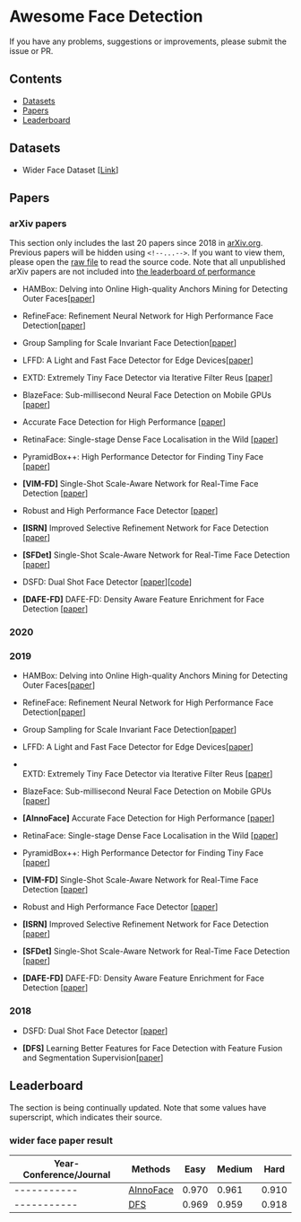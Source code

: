 # Awesome Face Detection

If you have any problems, suggestions or improvements, please submit the issue or PR.

## Contents
* [Datasets](#datasets)
* [Papers](#papers)
* [Leaderboard](#leaderboard)

## Datasets
- Wider Face Dataset [[Link](http://mmlab.ie.cuhk.edu.hk/projects/WIDERFace/)]

## Papers

### arXiv papers
This section only includes the last 20 papers since 2018 in [arXiv.org](arXiv.org). Previous papers will be hidden using  ```<!--...-->```. If you want to view them, please open the [raw file](https://raw.githubusercontent.com/StarStyleSky/awesome-face-detection/edit/master/README.md) to read the source code. Note that all unpublished arXiv papers are not included into [the leaderboard of performance](#performance)

- <a name=""></a>HAMBox: Delving into Online High-quality Anchors Mining
for Detecting Outer Faces[[paper](https://arxiv.org/pdf/1912.09231v1.pdf)]
- <a name=""></a>
RefineFace: Refinement Neural Network for High Performance Face Detection[[paper](https://arxiv.org/pdf/1909.04376.pdf)]
- <a name=""></a>
Group Sampling for Scale Invariant Face Detection[[paper](http://openaccess.thecvf.com/content_CVPR_2019/papers/Ming_Group_Sampling_for_Scale_Invariant_Face_Detection_CVPR_2019_paper.pdf)]
- <a name=""></a>
LFFD: A Light and Fast Face Detector for Edge Devices[[paper](https://arxiv.org/pdf/1904.10633.pdf)]
- <a name=""></a>
EXTD: Extremely Tiny Face Detector via Iterative Filter Reus [[paper](https://arxiv.org/pdf/1906.06579.pdf)]
- <a name=""></a>BlazeFace: Sub-millisecond Neural Face Detection on Mobile GPUs [[paper](https://arxiv.org/abs/1907.05047v1.pdf)]
- <a name=""></a>Accurate Face Detection for High Performance [[paper](https://arxiv.org/pdf/1905.01585v3.pdf)]
- <a name=""></a>RetinaFace: Single-stage Dense Face Localisation in the Wild [[paper](https://arxiv.org/pdf/1905.00641.pdf)]
- <a name=""></a>PyramidBox++: High Performance Detector for Finding Tiny Face [[paper](https://arxiv.org/pdf/1904.00386.pdf)]

- <a name=""></a>**[VIM-FD]** Single-Shot Scale-Aware Network for Real-Time Face Detection [[paper](https://link.springer.com/epdf/10.1007/s11263-019-01159-3?author_access_token=Jjgl-u1CAXPmSKWDljfSBfe4RwlQNchNByi7wbcMAY7Vwo_nrkuFMElF6YSQ0We34tUs42D0dyurcBAD0sJP66n6GBanVgA9qsuvh4Y_Bjf3E_n9_croQ4esS882srfHyUz-L96pU3gu_M30Kk6_XQ%3D%3D)]

- <a name=""></a>Robust and High Performance Face Detector [[paper](https://arxiv.org/abs/1901.02350.pdf)]

- <a name=""></a>**[ISRN]** Improved Selective Refinement Network for Face Detection [[paper](https://arxiv.org/pdf/1901.06651.pdf)]
- <a name=""></a>**[SFDet]** Single-Shot Scale-Aware Network for Real-Time Face Detection [[paper](https://link.springer.com/article/10.1007%2Fs11263-019-01159-3)]
- <a name=""></a>DSFD: Dual Shot Face Detector [[paper](https://arxiv.org/abs/1810.10220.pdf)][<font color=red>[code</font>](https://github.com/TencentYoutuResearch/FaceDetection-DSFD)]
- <a name=""></a>**[DAFE-FD]** DAFE-FD: Density Aware Feature Enrichment for Face Detection [[paper](https://arxiv.org/pdf/1901.05375.pdf)]
### 2020
### 2019

- <a name=""></a>HAMBox: Delving into Online High-quality Anchors Mining for Detecting Outer Faces[[paper](https://arxiv.org/pdf/1912.09231v1.pdf)]
- <a name=""></a>
RefineFace: Refinement Neural Network for High Performance Face Detection[[paper](https://arxiv.org/pdf/1909.04376.pdf)]
- <a name=""></a>
Group Sampling for Scale Invariant Face Detection[[paper](http://openaccess.thecvf.com/content_CVPR_2019/papers/Ming_Group_Sampling_for_Scale_Invariant_Face_Detection_CVPR_2019_paper.pdf)]
- <a name=""></a>
LFFD: A Light and Fast Face Detector for Edge Devices[[paper](https://arxiv.org/pdf/1904.10633.pdf)]

- <a name=""></a>	
EXTD: Extremely Tiny Face Detector via Iterative Filter Reus [[paper](https://arxiv.org/pdf/1906.06579.pdf)]
- <a name=""></a>BlazeFace: Sub-millisecond Neural Face Detection on Mobile GPUs [[paper](https://arxiv.org/abs/1907.05047v1.pdf)]
- <a name=""></a>**[AInnoFace]** Accurate Face Detection for High Performance [[paper](https://arxiv.org/pdf/1905.01585v3.pdf)]
- <a name=""></a>RetinaFace: Single-stage Dense Face Localisation in the Wild [[paper](https://arxiv.org/pdf/1905.00641.pdf)]
- <a name=""></a>PyramidBox++: High Performance Detector for Finding Tiny Face [[paper](https://arxiv.org/pdf/1904.00386.pdf)]
- <a name=""></a>**[VIM-FD]** Single-Shot Scale-Aware Network for Real-Time Face Detection [[paper](https://link.springer.com/epdf/10.1007/s11263-019-01159-3?author_access_token=Jjgl-u1CAXPmSKWDljfSBfe4RwlQNchNByi7wbcMAY7Vwo_nrkuFMElF6YSQ0We34tUs42D0dyurcBAD0sJP66n6GBanVgA9qsuvh4Y_Bjf3E_n9_croQ4esS882srfHyUz-L96pU3gu_M30Kk6_XQ%3D%3D)]
- <a name=""></a>Robust and High Performance Face Detector [[paper](https://arxiv.org/abs/1901.02350.pdf)]
- <a name=""></a>**[ISRN]** Improved Selective Refinement Network for Face Detection [[paper](https://arxiv.org/pdf/1901.06651.pdf)]
- <a name=""></a>**[SFDet]** Single-Shot Scale-Aware Network for Real-Time Face Detection [[paper](https://link.springer.com/article/10.1007%2Fs11263-019-01159-3)]
- <a name=""></a>**[DAFE-FD]** DAFE-FD: Density Aware Feature Enrichment for Face Detection [[paper](https://arxiv.org/pdf/1901.05375.pdf)]

### 2018
- <a name=""></a>DSFD: Dual Shot Face Detector [[paper](https://arxiv.org/abs/1810.10220.pdf)]

- <a name=""></a>**[DFS]** Learning Better Features for Face Detection with Feature Fusion and Segmentation Supervision[[paper](https://arxiv.org/abs/1811.08557.pdf)]


## Leaderboard
The section is being continually updated. Note that some values have superscript, which indicates their source. 

### wider face paper result
| Year-Conference/Journal | Methods           | Easy  | Medium| Hard |
| ---------- | ------------------------------ | ----- | ----- | ----- |
| -----------| [AInnoFace](#AInnoFace)        | 0.970 | 0.961 | 0.910 |
| -----------| [DFS](#DFS)                    | 0.969 | 0.959 | 0.918 |


